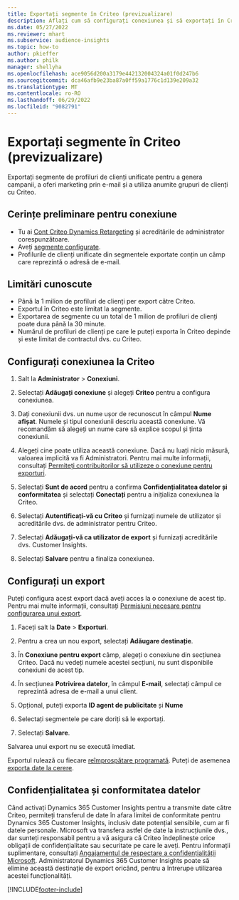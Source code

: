 ```yaml
---
title: Exportați segmente în Criteo (previzualizare)
description: Aflați cum să configurați conexiunea și să exportați în Criteo.
ms.date: 05/27/2022
ms.reviewer: mhart
ms.subservice: audience-insights
ms.topic: how-to
author: pkieffer
ms.author: philk
manager: shellyha
ms.openlocfilehash: ace9056d200a3179e442132004324a01f0d247b6
ms.sourcegitcommit: dca46afb9e23ba87a0ff59a1776c1d139e209a32
ms.translationtype: MT
ms.contentlocale: ro-RO
ms.lasthandoff: 06/29/2022
ms.locfileid: "9082791"
---
```

# <a name="export-segments-to-criteo-preview"></a>Exportați segmente în Criteo (previzualizare)

Exportați segmente de profiluri de clienți unificate pentru a genera campanii, a oferi marketing prin e-mail și a utiliza anumite grupuri de clienți cu Criteo.

## <a name="prerequisites-for-connection"></a>Cerințe preliminare pentru conexiune

-   Tu ai [Cont Criteo Dynamics Retargeting](https://www.criteo.com/login/) și acreditările de administrator corespunzătoare.
-   Aveți [segmente configurate](segments.md).
-   Profilurile de clienți unificate din segmentele exportate conțin un câmp care reprezintă o adresă de e-mail.

## <a name="known-limitations"></a>Limitări cunoscute

- Până la 1 milion de profiluri de clienți per export către Criteo.
- Exportul în Criteo este limitat la segmente.
- Exportarea de segmente cu un total de 1 milion de profiluri de clienți poate dura până la 30 minute. 
- Numărul de profiluri de clienți pe care le puteți exporta în Criteo depinde și este limitat de contractul dvs. cu Criteo.

## <a name="set-up-connection-to-criteo"></a>Configurați conexiunea la Criteo

1. Salt la **Administrator** > **Conexiuni**.

1. Selectați **Adăugați conexiune** și alegeți **Criteo** pentru a configura conexiunea.

1. Dați conexiunii dvs. un nume ușor de recunoscut în câmpul **Nume afișat**. Numele și tipul conexiunii descriu această conexiune. Vă recomandăm să alegeți un nume care să explice scopul și ținta conexiunii.

1. Alegeți cine poate utiliza această conexiune. Dacă nu luați nicio măsură, valoarea implicită va fi Administratori. Pentru mai multe informații, consultați [Permiteți contribuitorilor să utilizeze o conexiune pentru exporturi](connections.md#allow-contributors-to-use-a-connection-for-exports).

1. Selectați **Sunt de acord** pentru a confirma **Confidențialitatea datelor și conformitatea** și selectați **Conectați** pentru a inițializa conexiunea la Criteo.

1. Selectați **Autentificați-vă cu Criteo** și furnizați numele de utilizator și acreditările dvs. de administrator pentru Criteo. 

1. Selectați **Adăugați-vă ca utilizator de export** și furnizați acreditările dvs. Customer Insights.

1. Selectați **Salvare** pentru a finaliza conexiunea.

## <a name="configure-an-export"></a>Configurați un export

Puteți configura acest export dacă aveți acces la o conexiune de acest tip. Pentru mai multe informații, consultați [Permisiuni necesare pentru configurarea unui export](export-destinations.md#set-up-a-new-export).

1. Faceți salt la **Date** > **Exporturi**.

1. Pentru a crea un nou export, selectați **Adăugare destinație**.

1. În **Conexiune pentru export** câmp, alegeți o conexiune din secțiunea Criteo. Dacă nu vedeți numele acestei secțiuni, nu sunt disponibile conexiuni de acest tip. 

1. În secțiunea **Potrivirea datelor**, în câmpul **E-mail**, selectați câmpul ce reprezintă adresa de e-mail a unui client. 

1. Opțional, puteți exporta **ID agent de publicitate** și **Nume**

1. Selectați segmentele pe care doriți să le exportați. 

1. Selectați **Salvare**.

Salvarea unui export nu se execută imediat.

Exportul rulează cu fiecare [reîmprospătare programată](system.md#schedule-tab). Puteți de asemenea [exporta date la cerere](export-destinations.md#run-exports-on-demand). 

## <a name="data-privacy-and-compliance"></a>Confidențialitatea și conformitatea datelor

Când activați Dynamics 365 Customer Insights pentru a transmite date către Criteo, permiteți transferul de date în afara limitei de conformitate pentru Dynamics 365 Customer Insights, inclusiv date potențial sensibile, cum ar fi datele personale. Microsoft va transfera astfel de date la instrucțiunile dvs., dar sunteți responsabil pentru a vă asigura că Criteo îndeplinește orice obligații de confidențialitate sau securitate pe care le aveți. Pentru informații suplimentare, consultați [Angajamentul de respectare a confidențialității Microsoft](https://go.microsoft.com/fwlink/?linkid=396732).
Administratorul Dynamics 365 Customer Insights poate să elimine această destinație de export oricând, pentru a întrerupe utilizarea acestei funcționalități.


[!INCLUDE[footer-include](includes/footer-banner.md)]
